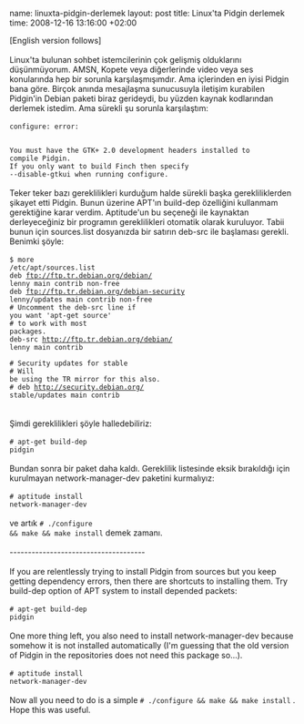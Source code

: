 name: linuxta-pidgin-derlemek
layout: post
title: Linux'ta Pidgin derlemek
time: 2008-12-16 13:16:00 +02:00

[English version follows]<br /><br />Linux'ta bulunan sohbet istemcilerinin çok gelişmiş olduklarını düşünmüyorum. AMSN, Kopete veya diğerlerinde video veya ses konularında hep bir sorunla karşılaşmışımdır. Ama içlerinden en iyisi Pidgin bana göre. Birçok anında mesajlaşma sunucusuyla iletişim kurabilen Pidgin'in Debian paketi biraz gerideydi, bu yüzden kaynak kodlarından derlemek istedim. Ama sürekli şu sorunla karşılaştım:<br /><br /><code>configure: error:<br /> <br />You must have the GTK+ 2.0 development headers installed to compile Pidgin.<br />If you only want to build Finch then specify --disable-gtkui when running configure.</code><br /><br />Teker teker bazı gereklilikleri kurduğum halde sürekli başka gerekliliklerden şikayet etti Pidgin. Bunun üzerine APT'ın build-dep özelliğini kullanmam gerektiğine karar verdim. Aptitude'un bu seçeneği ile kaynaktan derleyeceğiniz bir programın gereklilikleri otomatik olarak kuruluyor. Tabii bunun için sources.list dosyanızda bir satırın deb-src ile başlaması gerekli. Benimki şöyle:<br /><br /><code>$ more /etc/apt/sources.list<br />deb ftp://ftp.tr.debian.org/debian/ lenny main contrib non-free<br />deb ftp://ftp.tr.debian.org/debian-security lenny/updates main contrib non-free<br /># Uncomment the deb-src line if you want 'apt-get source'<br /># to work with most packages.<br />deb-src http://ftp.tr.debian.org/debian/ lenny main contrib<br /><br /># Security updates for stable<br /># Will be using the TR mirror for this also.<br /># deb http://security.debian.org/ stable/updates main contrib<br /></code><br /><br />Şimdi gereklilikleri şöyle halledebiliriz:<br /><br /><code># apt-get build-dep pidgin</code><br /><br />Bundan sonra bir paket daha kaldı. Gereklilik listesinde eksik bırakıldığı için kurulmayan  network-manager-dev paketini kurmalıyız:<br /><br /><code># aptitude install network-manager-dev</code><br /><br />ve artık  <code># ./configure && make && make install</code>  demek zamanı.<br /><br />-------------------------------------<br /><br />If you are relentlessly trying to install Pidgin from sources but you keep getting dependency errors, then there are shortcuts to installing them. Try build-dep option of APT system to install depended packets:<br /><br /><code># apt-get build-dep pidgin</code><br /><br />One more thing left, you also need to install network-manager-dev because somehow it is not installed automatically (I'm guessing that the old version of Pidgin in the repositories does not need this package so...).<br /><br /><code># aptitude install network-manager-dev</code><br /><br />Now all you need to do is a simple <code># ./configure && make && make install</code> . Hope this was useful.
